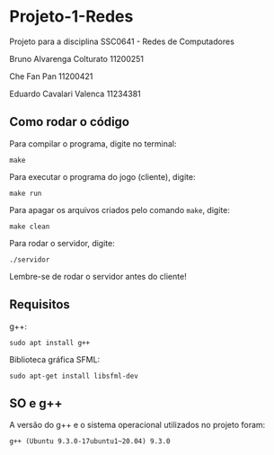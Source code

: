 # Projeto-1-Redes
Projeto para a disciplina SSC0641 - Redes de Computadores

Bruno Alvarenga Colturato 11200251

Che Fan Pan 11200421

Eduardo Cavalari Valenca 11234381

## Como rodar o código
Para compilar o programa, digite no terminal:
```
make
```
Para executar o programa do jogo (cliente), digite:
```
make run
```
Para apagar os arquivos criados pelo comando ```make```, digite:
```
make clean
```
Para rodar o servidor, digite:
```
./servidor
```

Lembre-se de rodar o servidor antes do cliente!

## Requisitos
g++:
```
sudo apt install g++
```
Biblioteca gráfica SFML:
```
sudo apt-get install libsfml-dev
```

## SO e g++
A versão do g++ e o sistema operacional utilizados no projeto foram:
```
g++ (Ubuntu 9.3.0-17ubuntu1~20.04) 9.3.0
```

